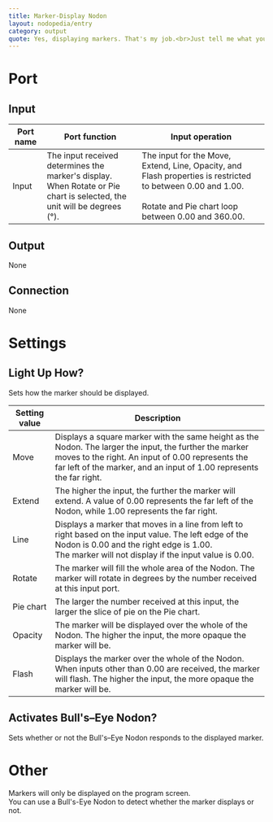 ```yaml
---
title: Marker-Display Nodon
layout: nodopedia/entry
category: output
quote: Yes, displaying markers. That's my job.<br>Just tell me what you want displayed!
---
```


# Port
## Input
<div class="table-wrapper"><table><thead><tr><th>Port name</th><th>Port function</th><th>Input operation</th></tr></thead><tbody><tr><td rowspan="2">Input</td><td>The input received determines the marker's display.<br>When Rotate or Pie chart is selected, the unit will be degrees (°).</td><td>The input for the Move, Extend, Line, Opacity, and Flash properties is restricted to between 0.00 and 1.00.<br><br>Rotate and Pie chart loop between 0.00 and 360.00.</td></tr></tbody></table></div>

## Output
None

## Connection
None

# Settings
## Light Up How?
Sets how the marker should be displayed.

<div class="table-wrapper"><table><thead><tr><th>Setting value</th><th>Description</th></tr></thead><tbody><tr><td>Move</td><td>Displays a square marker with the same height as the Nodon. The larger the input, the further the marker moves to the right. An input of 0.00 represents the far left of the marker, and an input of 1.00 represents the far right.</td></tr><tr><td>Extend</td><td>The higher the input, the further the marker will extend. A value of 0.00 represents the far left of the Nodon, while 1.00 represents the far right.</td></tr><tr><td>Line</td><td>Displays a marker that moves in a line from left to right based on the input value. The left edge of the Nodon is 0.00 and the right edge is 1.00.<br>The marker will not display if the input value is 0.00.</td></tr><tr><td>Rotate</td><td>The marker will fill the whole area of the Nodon. The marker will rotate in degrees by the number received at this input port.</td></tr><tr><td>Pie chart</td><td>The larger the number received at this input, the larger the slice of pie on the Pie chart.</td></tr><tr><td>Opacity</td><td>The marker will be displayed over the whole of the Nodon. The higher the input, the more opaque the marker will be.</td></tr><tr><td>Flash</td><td>Displays the marker over the whole of the Nodon. When inputs other than 0.00 are received, the marker will flash. The higher the input, the more opaque the marker will be.</td></tr></tbody></table></div>

## Activates Bull's–Eye Nodon?
Sets whether or not the Bull's–Eye Nodon responds to the displayed marker.

# Other
Markers will only be displayed on the program screen.<br>
You can use a Bull's-Eye Nodon to detect whether the marker displays or not.